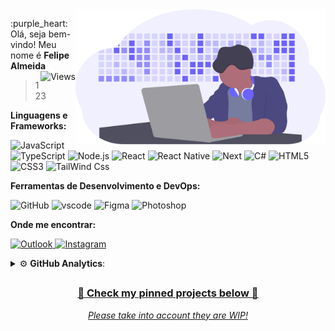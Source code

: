 <img src="https://github.com/fgalmeida/fgalmeida/blob/main/Image/developer_activity.svg" min-width="400px" max-width="400px" width="400px" align="right" alt="Dev Activity">
<p align="left"> 
  :purple_heart: Olá, seja bem-vindo! Meu nome é <strong>Felipe Almeida</strong><img src="https://komarev.com/ghpvc/?username=fgalmeida&color=6C63FF&style=flat-square&label=VIEWS" align="right" alt="Views"><br>
  

 > 123
</p>

 **Linguagens e Frameworks:**

 ![JavaScript](https://img.shields.io/badge/JavaScript-F7DF1E?style=for-the-badge&logo=javascript&logoColor=black)
 ![TypeScript](https://img.shields.io/badge/TypeScript-007ACC?style=for-the-badge&logo=typescript&logoColor=white)
 ![Node.js](https://img.shields.io/badge/Node.js-43853D?style=for-the-badge&logo=node-dot-js&logoColor=white)
 ![React](https://img.shields.io/badge/React-20232A?style=for-the-badge&logo=react&logoColor=61DAFB)
 ![React Native](https://img.shields.io/badge/React_Native-20232A?style=for-the-badge&logo=react&logoColor=61DAFB)
 ![Next](https://img.shields.io/badge/next.js-000000?style=for-the-badge&logo=next-dot-js&logoColor=white)
 ![C#](https://img.shields.io/badge/C%23-239120?style=for-the-badge&logo=c-sharp&logoColor=white)
 ![HTML5](https://img.shields.io/badge/HTML5-E34F26?style=for-the-badge&logo=html5&logoColor=white)
 ![CSS3](https://img.shields.io/badge/CSS3-1572B6?style=for-the-badge&logo=css3&logoColor=white)
 ![TailWind Css](https://img.shields.io/badge/Tailwind_CSS-38B2AC?style=for-the-badge&logo=tailwind-css&logoColor=white)

 **Ferramentas de Desenvolvimento e DevOps:** 

 ![GitHub](https://img.shields.io/badge/GitHub-000000?style=for-the-badge&logo=github&logoColor=white) 
 ![vscode](https://img.shields.io/badge/Visual_Studio_Code-0078D4?style=for-the-badge&logo=visual%20studio%20code&logoColor=white)
 ![Figma](https://img.shields.io/badge/Figma-F24E1E?style=for-the-badge&logo=figma&logoColor=white)
 ![Photoshop](https://img.shields.io/badge/Adobe%20Photoshop-31A8FF?style=for-the-badge&logo=Adobe%20Photoshop&logoColor=black)
 
 **Onde me encontrar:**
 
 <p align="left">
     <a href="mailto:felipegoa@hotmail.com">
        <img src="https://img.shields.io/badge/Outlook-0078D4?style=for-the-badge&logo=microsoft-outlook&logoColor=white" alt="Outlook">
    </a>
     <a href="https://www.instagram.com/fgalmeida_/">
        <img src="https://img.shields.io/badge/Instagram-E4405F?style=for-the-badge&logo=instagram&logoColor=white" alt="Instagram">
    </a>
</p>
 
 <details>
    <summary>⚙ <b>GitHub Analytics</b>: </summary>
    <br>
    <p align="center">
      <a href="https://github.com/fgalmeida">
      <img height="180em" src="https://github-readme-stats.vercel.app/api?username=fgalmeida&show_icons=true&title_color=6C63FF&icon_color=536DFE&text_color=333&bg_color=fffefe&include_all_commits=true&count_private=true" />
      <img height="180em" src="https://github-readme-stats.vercel.app/api/top-langs/?username=fgalmeida&layout=compact&include_all_commits=true&count_private=true&title_color=6C63FF&icon_color=536DFE&text_color=333&bg_color=fffefe" />
    </p>
</details>
  
  ##
  
<div>
  <h3 align="center"> 🔽 Check my pinned projects below 🔽 </h3>
<p align="center">
  <i> Please take into account they are WIP! </i>
</p>
</div>
